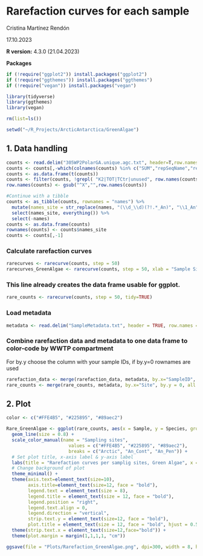 # Rarefaction curves for each sample


Cristina Martínez Rendón

17.10.2023

**R version:** 4.3.0 (21.04.2023)

**Packages**

``` r
if (!require("ggplot2")) install.packages("ggplot2")
if (!require("ggthemes")) install.packages("ggthemes")
if (!require("vegan")) install.packages("vegan")

library(tidyverse)
library(ggthemes) 
library(vegan)

rm(list=ls())

setwd("~/R_Projects/ArcticAntarctica/GreenAlgae")
``` 

## 1. Data handling

``` r
counts <- read.delim("305WP2PolarGA.unique.agc.txt", header=T,row.names = 1)
counts <- counts[,-which(colnames(counts) %in% c("SUM","repSeqName","repSeq","OTUConTaxonomy", "mock_community"))]
counts <- as.data.frame(t(counts))
counts <- filter(counts, !grepl( "K2|TOT|TCtr|unused", row.names(counts)))
row.names(counts) <- gsub("^X","",row.names(counts))

#Continue with a tibble
counts <- as_tibble(counts, rownames = "names") %>%
  mutate(names_site = str_replace(names, "(\\d_\\d)(?!.*_An)", "\\1_An")) %>% 
  select(names_site, everything()) %>% 
  select(-names)
counts <- as.data.frame(counts)
rownames(counts) <- counts$names_site
counts <- counts[,-1]
``` 

### Calculate rarefaction curves
``` r
rarecurves <- rarecurve(counts, step = 50)
rarecurves_GreenAlgae <- rarecurve(counts, step = 50, xlab = "Sample Size", ylab = "Species", label = FALSE) # Base R rarecurve.
``` 

### This line already creates the data frame usable for ggplot.
``` r
rare_counts <- rarecurve(counts, step = 50, tidy=TRUE)
``` 

### Load metadata
``` r
metadata <- read.delim("SampleMetadata.txt", header = TRUE, row.names = 1)
``` 

### Combine rarefaction data and metadata to one data frame to color-code by WWTP compartment 
For by.y choose the column with your sample IDs, if by.y=0 rownames are used
``` r
rarefaction_data <- merge(rarefaction_data, metadata, by.x="SampleID", by.y = 0, all = T)
rare_counts <- merge(rare_counts, metadata, by.x="Site", by.y = 0, all = T)
``` 

## 2. Plot
``` r
color <- c("#FFE4B5", "#225895", "#89aec2")

Rare_GreenAlgae <- ggplot(rare_counts, aes(x = Sample, y = Species, group = Site, color = set)) +
  geom_line(size = 0.8) +
  scale_color_manual(name = "Sampling sites",
                       values = c("#FFE4B5", "#225895", "#89aec2"),
                       breaks = c("Arctic", "An_Cont", "An_Pen")) +
  # Set plot title, x-axis label & y-axis label 
  labs(title = "Rarefaction curves per samplig sites, Green Algae", x = "Number of reads", y = "Number of OTUs") +
  # Change background of plot 
  theme_minimal() +
  theme(axis.text=element_text(size=10), 
        axis.title=element_text(size=12, face = "bold"), 
        legend.text = element_text(size = 8),
        legend.title = element_text(size = 12, face = "bold"), 
        legend.position = "right",
        legend.text.align = 0,
        legend.direction = "vertical", 
        strip.text.y = element_text(size=12, face = "bold"), 
        plot.title = element_text(size = 12, face = "bold", hjust = 0.5)) +
  theme(strip.text.x = element_text(size=12,face="bold")) +
  theme(plot.margin = margin(1,1,1,1, "cm"))

ggsave(file = "Plots/Rarefaction_GreenAlgae.png", dpi=300, width = 8, height = 5)
```